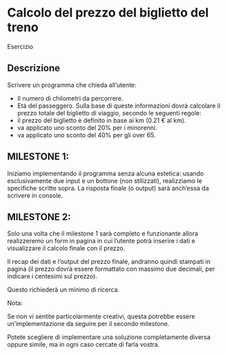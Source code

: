 Calcolo del prezzo del biglietto del treno
===
Esercizio
## Descrizione
Scrivere un programma che chieda all’utente:
- Il numero di chilometri da percorrere.
- Età del passeggero.
Sulla base di queste informazioni dovrà calcolare il prezzo totale del biglietto di viaggio, secondo le seguenti regole:
- il prezzo del biglietto è definito in base ai km (0.21 € al km).
- va applicato uno sconto del 20% per i minorenni.
- va applicato uno sconto del 40% per gli over 65.

## MILESTONE 1:

Iniziamo implementando il programma senza alcuna estetica: usando esclusivamente due input e un bottone (non stilizzati), realizziamo le specifiche scritte sopra. La risposta finale (o output) sarà anch’essa da scrivere in console.

## MILESTONE 2:

Solo una volta che il milestone 1 sarà completo e funzionante allora realizzeremo un form in pagina in cui l’utente potrà inserire i dati e visualizzare il calcolo finale con il prezzo.

Il recap dei dati e l’output del prezzo finale, andranno quindi stampati in pagina (il prezzo dovrà essere formattato con massimo due decimali, per indicare i centesimi sul prezzo). 

Questo richiederà un minimo di ricerca.

Nota:

Se non vi sentite particolarmente creativi, questa potrebbe essere un’implementazione da seguire per il secondo milestone. 

Potete scegliere di implementare una soluzione completamente diversa oppure simile, ma in ogni caso cercate di farla vostra.